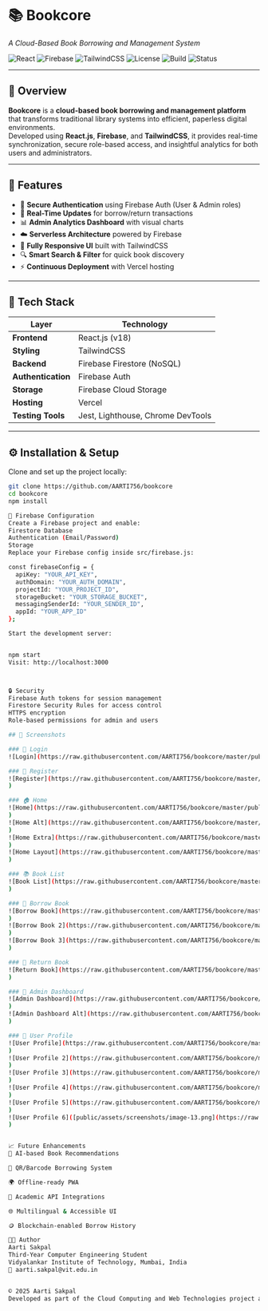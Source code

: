 # 📚 Bookcore  
_A Cloud-Based Book Borrowing and Management System_

![React](https://img.shields.io/badge/Frontend-React.js-61DAFB?logo=react)
![Firebase](https://img.shields.io/badge/Backend-Firebase-FFCA28?logo=firebase)
![TailwindCSS](https://img.shields.io/badge/UI-TailwindCSS-38B2AC?logo=tailwind-css)
![License](https://img.shields.io/badge/License-MIT-green)
![Build](https://img.shields.io/badge/Build-Passing-brightgreen)
![Status](https://img.shields.io/badge/Status-Active-blue)

---

## 🧠 Overview

**Bookcore** is a **cloud-based book borrowing and management platform** that transforms traditional library systems into efficient, paperless digital environments.  
Developed using **React.js**, **Firebase**, and **TailwindCSS**, it provides real-time synchronization, secure role-based access, and insightful analytics for both users and administrators.

---

## 🚀 Features

- 🔐 **Secure Authentication** using Firebase Auth (User & Admin roles)  
- 🔄 **Real-Time Updates** for borrow/return transactions  
- 📊 **Admin Analytics Dashboard** with visual charts  
- ☁️ **Serverless Architecture** powered by Firebase  
- 📱 **Fully Responsive UI** built with TailwindCSS  
- 🔍 **Smart Search & Filter** for quick book discovery  
- ⚡ **Continuous Deployment** with Vercel hosting  

---

## 🧩 Tech Stack

| Layer | Technology |
|-------|-------------|
| **Frontend** | React.js (v18) |
| **Styling** | TailwindCSS |
| **Backend** | Firebase Firestore (NoSQL) |
| **Authentication** | Firebase Auth |
| **Storage** | Firebase Cloud Storage |
| **Hosting** | Vercel |
| **Testing Tools** | Jest, Lighthouse, Chrome DevTools |

---

## ⚙️ Installation & Setup

Clone and set up the project locally:

```bash
git clone https://github.com/AARTI756/bookcore
cd bookcore
npm install

🔧 Firebase Configuration
Create a Firebase project and enable:
Firestore Database
Authentication (Email/Password)
Storage
Replace your Firebase config inside src/firebase.js:

const firebaseConfig = {
  apiKey: "YOUR_API_KEY",
  authDomain: "YOUR_AUTH_DOMAIN",
  projectId: "YOUR_PROJECT_ID",
  storageBucket: "YOUR_STORAGE_BUCKET",
  messagingSenderId: "YOUR_SENDER_ID",
  appId: "YOUR_APP_ID"
};

Start the development server:


npm start
Visit: http://localhost:3000



🔒 Security
Firebase Auth tokens for session management
Firestore Security Rules for access control
HTTPS encryption
Role-based permissions for admin and users

## 📸 Screenshots

### 🔑 Login
![Login](https://raw.githubusercontent.com/AARTI756/bookcore/master/public/assets/screenshots/image-3.png)

### 🧾 Register
![Register](https://raw.githubusercontent.com/AARTI756/bookcore/master/public/assets/screenshots/image-4.png
)

### 🏠 Home
![Home](https://raw.githubusercontent.com/AARTI756/bookcore/master/public/assets/screenshots/image-1.png
)
![Home Alt](https://raw.githubusercontent.com/AARTI756/bookcore/master/public/assets/screenshots/image-2.png
)
![Home Extra](https://raw.githubusercontent.com/AARTI756/bookcore/master/public/assets/screenshots/image-5.png
)
![Home Layout](https://raw.githubusercontent.com/AARTI756/bookcore/master/public/assets/screenshots/image-6.png
)

### 📚 Book List
![Book List](https://raw.githubusercontent.com/AARTI756/bookcore/master/public/assets/screenshots/image-15.png
)

### 📖 Borrow Book
![Borrow Book](https://raw.githubusercontent.com/AARTI756/bookcore/master/public/assets/screenshots/image-14.png
)
![Borrow Book 2](https://raw.githubusercontent.com/AARTI756/bookcore/master/public/assets/screenshots/image-17.png
)
![Borrow Book 3](https://raw.githubusercontent.com/AARTI756/bookcore/master/public/assets/screenshots/image-18.png
)

### 🔁 Return Book
![Return Book](https://raw.githubusercontent.com/AARTI756/bookcore/master/public/assets/screenshots/image-9.png
)

### 🧮 Admin Dashboard
![Admin Dashboard](https://raw.githubusercontent.com/AARTI756/bookcore/master/public/assets/screenshots/image.png
)
![Admin Dashboard Alt](https://raw.githubusercontent.com/AARTI756/bookcore/master/public/assets/screenshots/image-16.png
)

### 👤 User Profile
![User Profile](https://raw.githubusercontent.com/AARTI756/bookcore/master/public/assets/screenshots/image-7.png
)
![User Profile 2](https://raw.githubusercontent.com/AARTI756/bookcore/master/public/assets/screenshots/image-10.png
)
![User Profile 3](https://raw.githubusercontent.com/AARTI756/bookcore/master/public/assets/screenshots/image-8.png
)
![User Profile 4](https://raw.githubusercontent.com/AARTI756/bookcore/master/public/assets/screenshots/image-11.png
)
![User Profile 5](https://raw.githubusercontent.com/AARTI756/bookcore/master/public/assets/screenshots/image-12.png
)
![User Profile 6]([public/assets/screenshots/image-13.png](https://raw.githubusercontent.com/AARTI756/bookcore/master/public/assets/screenshots/image-13.png
)


📈 Future Enhancements
🤖 AI-based Book Recommendations

🧾 QR/Barcode Borrowing System

🌍 Offline-ready PWA

🔗 Academic API Integrations

🌐 Multilingual & Accessible UI

🪙 Blockchain-enabled Borrow History

👩‍💻 Author
Aarti Sakpal
Third-Year Computer Engineering Student
Vidyalankar Institute of Technology, Mumbai, India
📧 aarti.sakpal@vit.edu.in


© 2025 Aarti Sakpal
Developed as part of the Cloud Computing and Web Technologies project at VIT Mumbai.
